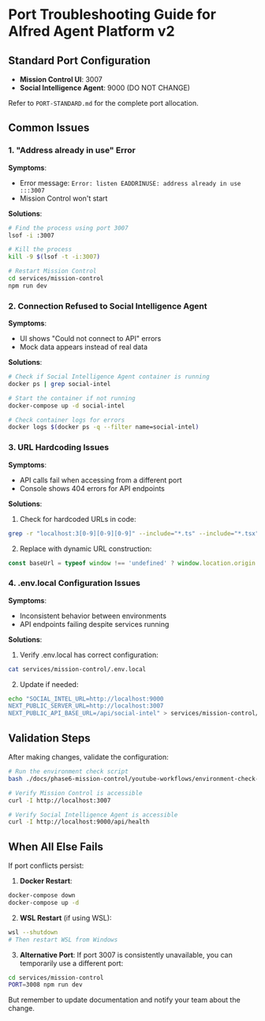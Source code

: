 # Port Troubleshooting Guide for Alfred Agent Platform v2

## Standard Port Configuration
- **Mission Control UI**: 3007
- **Social Intelligence Agent**: 9000 (DO NOT CHANGE)

Refer to `PORT-STANDARD.md` for the complete port allocation.

## Common Issues

### 1. "Address already in use" Error

**Symptoms**:
- Error message: `Error: listen EADDRINUSE: address already in use :::3007`
- Mission Control won't start

**Solutions**:
```bash
# Find the process using port 3007
lsof -i :3007

# Kill the process
kill -9 $(lsof -t -i:3007)

# Restart Mission Control
cd services/mission-control
npm run dev
```

### 2. Connection Refused to Social Intelligence Agent

**Symptoms**:
- UI shows "Could not connect to API" errors
- Mock data appears instead of real data

**Solutions**:
```bash
# Check if Social Intelligence Agent container is running
docker ps | grep social-intel

# Start the container if not running
docker-compose up -d social-intel

# Check container logs for errors
docker logs $(docker ps -q --filter name=social-intel)
```

### 3. URL Hardcoding Issues

**Symptoms**:
- API calls fail when accessing from a different port
- Console shows 404 errors for API endpoints

**Solutions**:
1. Check for hardcoded URLs in code:
```bash
grep -r "localhost:3[0-9][0-9][0-9]" --include="*.ts" --include="*.tsx" services/mission-control/src
```

2. Replace with dynamic URL construction:
```typescript
const baseUrl = typeof window !== 'undefined' ? window.location.origin : 'http://localhost:3007';
```

### 4. .env.local Configuration Issues

**Symptoms**:
- Inconsistent behavior between environments
- API endpoints failing despite services running

**Solutions**:
1. Verify .env.local has correct configuration:
```bash
cat services/mission-control/.env.local
```

2. Update if needed:
```bash
echo "SOCIAL_INTEL_URL=http://localhost:9000
NEXT_PUBLIC_SERVER_URL=http://localhost:3007
NEXT_PUBLIC_API_BASE_URL=/api/social-intel" > services/mission-control/.env.local
```

## Validation Steps

After making changes, validate the configuration:

```bash
# Run the environment check script
bash ./docs/phase6-mission-control/youtube-workflows/environment-check-script.sh

# Verify Mission Control is accessible
curl -I http://localhost:3007

# Verify Social Intelligence Agent is accessible
curl -I http://localhost:9000/api/health
```

## When All Else Fails

If port conflicts persist:

1. **Docker Restart**:
```bash
docker-compose down
docker-compose up -d
```

2. **WSL Restart** (if using WSL):
```bash
wsl --shutdown
# Then restart WSL from Windows
```

3. **Alternative Port**:
If port 3007 is consistently unavailable, you can temporarily use a different port:
```bash
cd services/mission-control
PORT=3008 npm run dev
```
But remember to update documentation and notify your team about the change.
